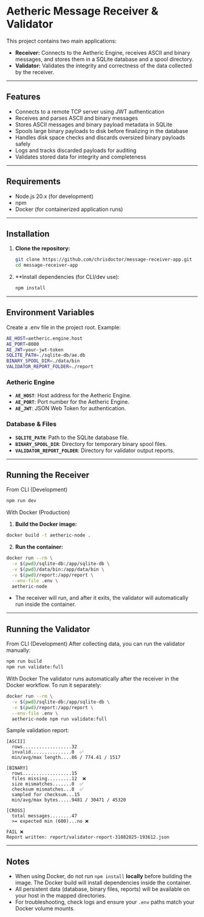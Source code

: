 # Aetheric Message Receiver & Validator

This project contains two main applications:

- **Receiver:** Connects to the Aetheric Engine, receives ASCII and binary messages, and stores them in a SQLite database and a spool directory.
- **Validator:** Validates the integrity and correctness of the data collected by the receiver.

---

## Features

- Connects to a remote TCP server using JWT authentication
- Receives and parses ASCII and binary messages
- Stores ASCII messages and binary payload metadata in SQLite
- Spools large binary payloads to disk before finalizing in the database
- Handles disk space checks and discards oversized binary payloads safely
- Logs and tracks discarded payloads for auditing
- Validates stored data for integrity and completeness

---

## Requirements

- Node.js 20.x (for development)
- npm
- Docker (for containerized application runs)

---

## Installation

1. **Clone the repository:**
   ```sh
   git clone https://github.com/chrisdoctor/message-receiver-app.git
   cd message-receiver-app
   ```

2. **Install dependencies (for CLI/dev use):
    ```sh
    npm install
    ```

---

## Environment Variables
Create a .env file in the project root. Example:

```sh
AE_HOST=aetheric.engine.host
AE_PORT=8080
AE_JWT=your-jwt-token
SQLITE_PATH=./sqlite-db/ae.db
BINARY_SPOOL_DIR=./data/bin
VALIDATOR_REPORT_FOLDER=./report
```

### Aetheric Engine
* **`AE_HOST`**: Host address for the Aetheric Engine.
* **`AE_PORT`**: Port number for the Aetheric Engine.
* **`AE_JWT`**: JSON Web Token for authentication.

### Database & Files
* **`SQLITE_PATH`**: Path to the SQLite database file.
* **`BINARY_SPOOL_DIR`**: Directory for temporary binary spool files.
* **`VALIDATOR_REPORT_FOLDER`**: Directory for validator output reports.

---

## Running the Receiver
From CLI (Development)
```sh
npm run dev
```

With Docker (Production)
1. **Build the Docker image:**
```sh
docker build -t aetheric-node .
```

2. **Run the container:**
```sh
docker run --rm \
  -v $(pwd)/sqlite-db:/app/sqlite-db \
  -v $(pwd)/data/bin:/app/data/bin \
  -v $(pwd)/report:/app/report \
  --env-file .env \
  aetheric-node
```

* The receiver will run, and after it exits, the validator will automatically run inside the container.

---

## Running the Validator
From CLI (Development)
After collecting data, you can run the validator manually:
```sh
npm run build
npm run validate:full
```

With Docker
The validator runs automatically after the receiver in the Docker workflow.
To run it separately:
```sh
docker run --rm \
  -v $(pwd)/sqlite-db:/app/sqlite-db \
  -v $(pwd)/report:/app/report \
  --env-file .env \
  aetheric-node npm run validate:full
```

Sample validation report:

```
[ASCII]
  rows..................32
  invalid...............0  ✅
  min/avg/max length....86 / 774.41 / 1517

[BINARY]
  rows..................15
  files missing.........12  ❌
  size mismatches.......0  ✅
  checksum mismatches...0  ✅
  sampled for checksum...15
  min/avg/max bytes.....9481 / 30471 / 45320

[CROSS]
  total messages........47
  >= expected min (600)...no ❌

FAIL ❌
Report written: report/validator-report-31082025-193612.json
```

---

## Notes
* When using Docker, do not run `npm install` **locally** before building the image. The Docker build will install dependencies inside the container.
* All persistent data (database, binary files, reports) will be available on your host in the mapped directories.
* For troubleshooting, check logs and ensure your `.env` paths match your Docker volume mounts.
